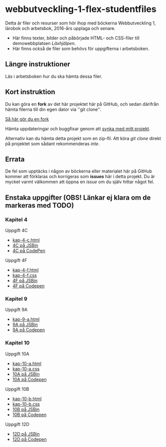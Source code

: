 # webbutveckling-1-flex-studentfiles

Detta är filer och resurser som hör ihop med böckerna Webbutveckling 1, lärobok och arbetsbok, 2016-års
upplaga och senare.

 * Här finns texter, bilder och påbörjade HTML- och CSS-filer till demowebbplatsen _Läxhjälpen_.
 * Här finns också de filer som behövs för uppgifterna i arbetsboken.

## Längre instruktioner

Läs i arbetsboken hur du ska hämta dessa filer.

## Kort instruktion

Du kan göra en __fork__ av det här projektet här på GitHub, och sedan därifrån hämta
filerna till din egen dator via ''git clone''.

[Så här gör du en fork](https://help.github.com/articles/fork-a-repo/)

Hämta uppdateringar och buggfixar genom att
[synka med mitt projekt](https://help.github.com/articles/syncing-a-fork/).

Alternativ kan du hämta detta projekt som en zip-fil. Att köra _git clone_ direkt på projektet
som sådant rekommenderas _inte_.

## Errata

De fel som upptäcks i någon av böckerna eller materialet här på GitHub kommer att förklaras och
korrigeras som __issues__ här i detta projekt. Du är mycket varmt välkommen att öppna en _issue_
om du själv hittar något fel.

## Enstaka uppgifter (OBS! Länkar ej klara om de markeras med TODO)

### Kapitel 4

Uppgift 4C
 * [kap-4-c.html](https://raw.githubusercontent.com/itpastorn/webbutveckling-1-flex-studentfiles/master/uppgifter/kap-4-c.html)
 * [4C på JSBin](http://jsbin.com/utijuv/2/edit)
 * [4C på CodePen](http://codepen.io/itpastorn/pen/ZOmmjK)

Uppgift 4F
 * [kap-4-f.html](https://raw.githubusercontent.com/itpastorn/webbutveckling-1-flex-studentfiles/master/uppgifter/kap-4-f.html)
 * [kap-4-f.css](https://raw.githubusercontent.com/itpastorn/webbutveckling-1-flex-studentfiles/master/uppgifter/kap-4-f.css)
 * [4F på JSBin](http://jsbin.com/isuyar/edit)
 * [4F på Codepen](http://codepen.io/itpastorn/pen/WxYLqr)

### Kapitel 9

Uppgift 9A
 * [kap-9-a.html](https://raw.githubusercontent.com/itpastorn/webbutveckling-1-flex-studentfiles/master/uppgifter/kap-9-a.html)
 * [9A på JSBin](http://jsbin.com/imaquk/edit)
 * [9A på Codepen](http://codepen.io/itpastorn/pen/grQyyg)

### Kapitel 10

Uppgift 10A
 * [kap-10-a.html](https://raw.githubusercontent.com/itpastorn/webbutveckling-1-flex-studentfiles/master/uppgifter/kap-10-a.html)
 * [kap-10-a.css](https://raw.githubusercontent.com/itpastorn/webbutveckling-1-flex-studentfiles/master/uppgifter/kap-10-a.css)
 * [10A på JSBin](http://jsbin.com/ifikin/1/edit)
 * [10A på Codepen](http://codepen.io/itpastorn/pen/JKZqXo)

Uppgift 10B
 * [kap-10-b.html](https://raw.githubusercontent.com/itpastorn/webbutveckling-1-flex-studentfiles/master/uppgifter/kap-10-b.html)
 * [kap-10-b.css](https://raw.githubusercontent.com/itpastorn/webbutveckling-1-flex-studentfiles/master/uppgifter/kap-10-b.css)
 * [10B på JSBin](http://jsbin.com/itowem/edit)
 * [10B på Codepen](http://codepen.io/itpastorn/pen/yJqpbw)

Uppgift 12D
 * [12D på JSBin](http://jsbin.com/buqowuz/edit)
 * [12D på Codepen](http://codepen.io/itpastorn/pen/NAEkyW)

